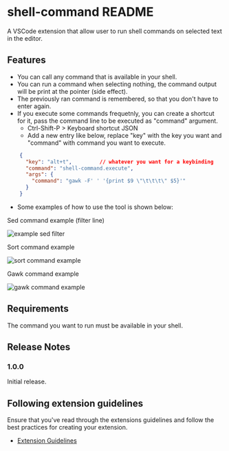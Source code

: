 # shell-command README

A VSCode extension that allow user to run shell commands on selected text in the editor.

## Features

- You can call any command that is available in your shell.
- You can run a command when selecting nothing, the command output will be print at the pointer (side effect).
- The previously ran command is remembered, so that you don't have to enter again.
- If you execute some commands frequetnly, you can create a shortcut for it, pass the command line to be executed as "command" argument.
    - Ctrl-Shift-P > Keyboard shortcut JSON
    - Add a new entry like below, replace "key" with the key you want and "command" with command you want to execute.

```json
    {
      "key": "alt+t",         // whatever you want for a keybinding
      "command": "shell-command.execute",
      "args": {
        "command": "gawk -F' ' '{print $9 \"\t\t\t\" $5}'"
      }
    }
```

- Some examples of how to use the tool is shown below:

Sed command example (filter line)

![example sed filter](images/demo%20sed.gif)

Sort command example

![sort command example](images/demo%20sort.gif)

Gawk command example

![gawk command example](images/demo%20gawk.gif)

## Requirements

The command you want to run must be available in your shell.

## Release Notes

### 1.0.0

Initial release.

## Following extension guidelines

Ensure that you've read through the extensions guidelines and follow the best practices for creating your extension.

* [Extension Guidelines](https://code.visualstudio.com/api/references/extension-guidelines)
